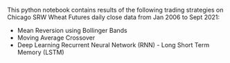 
This python notebook contains results of the following trading strategies on Chicago SRW Wheat Futures daily close data from Jan 2006 to Sept 2021:

* Mean Reversion using Bollinger Bands
* Moving Average Crossover 
* Deep Learning Recurrent Neural Network (RNN) - Long Short Term Memory (LSTM)
